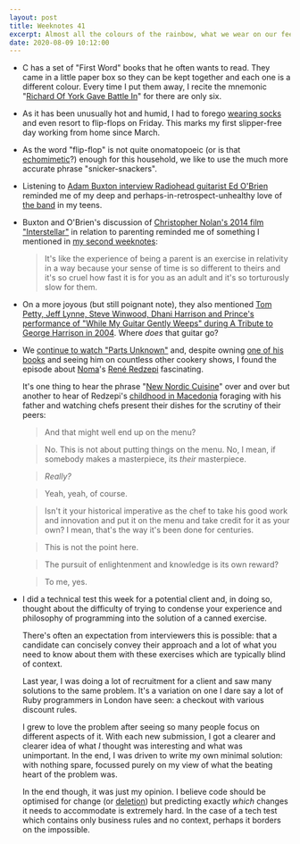 ```yaml
---
layout: post
title: Weeknotes 41
excerpt: Almost all the colours of the rainbow, what we wear on our feet, reminiscing with Radiohead, René Redzepi and technical tests.
date: 2020-08-09 10:12:00
---
```

*   C has a set of "First Word" books that he often wants to read. They came in a little paper box so they can be kept together and each one is a different colour. Every time I put them away, I recite the mnemonic "[Richard Of York Gave Battle In](https://en.wikipedia.org/wiki/ROYGBIV)" for there are only six.

*   As it has been unusually hot and humid, I had to forego [wearing socks](/2020/03/22/weeknotes-21/) and even resort to flip-flops on Friday. This marks my first slipper-free day working from home since March.

*   As the word "flip-flop" is not quite onomatopoeic (or is that [echomimetic](https://en.wikipedia.org/wiki/Echomimetic)?) enough for this household, we like to use the much more accurate phrase "snicker-snackers".

*   Listening to [Adam Buxton interview Radiohead guitarist Ed O'Brien](https://www.adam-buxton.co.uk/podcasts/7-bfk9m-4l8kp-blcga-jwabs-blbb8-b9mjx-r3ftc) reminded me of my deep and perhaps-in-retrospect-unhealthy love of [the band](https://www.radiohead.co.uk) in my teens.

*   Buxton and O'Brien's discussion of [Christopher Nolan's 2014 film "Interstellar"](https://www.imdb.com/title/tt0816692/) in relation to parenting reminded me of something I mentioned in [my second weeknotes](/2019/11/10/weeknotes-2/):

    > It's like the experience of being a parent is an exercise in relativity in a way because your sense of time is so different to theirs and it's so cruel how fast it is for you as an adult and it's so torturously slow for them.

*   On a more joyous (but still poignant note), they also mentioned [Tom Petty, Jeff Lynne, Steve Winwood, Dhani Harrison and Prince's performance of "While My Guitar Gently Weeps" during A Tribute to George Harrison in 2004](https://youtu.be/6SFNW5F8K9Y). Where _does_ that guitar go?

*   We [continue to watch "Parts Unknown"](/2020/08/02/weeknotes-40/) and, despite owning [one of his books](https://www.mendo.nl/product/noma-guide-fermentation/) and seeing him on countless other cookery shows, I found the episode about [Noma](https://noma.dk)'s [René Redzepi](https://en.wikipedia.org/wiki/René_Redzepi) fascinating.

    It's one thing to hear the phrase "[New Nordic Cuisine](https://en.wikipedia.org/wiki/New_Danish_cuisine#New_Nordic_Cuisine)" over and over but another to hear of Redzepi's [childhood in Macedonia](https://en.wikipedia.org/wiki/René_Redzepi#Early_life_and_education) foraging with his father and watching chefs present their dishes for the scrutiny of their peers:

    > And that might well end up on the menu?

    > No. This is not about putting things on the menu. No, I mean, if somebody makes a masterpiece, its _their_ masterpiece.

    > _Really?_

    > Yeah, yeah, of course.

    > Isn't it your historical imperative as the chef to take his good work and innovation and put it on the menu and take credit for it as your own? I mean, that's the way it's been done for centuries.

    > This is not the point here.

    > The pursuit of enlightenment and knowledge is its own reward?

    > To me, yes.

*   I did a technical test this week for a potential client and, in doing so, thought about the difficulty of trying to condense your experience and philosophy of programming into the solution of a canned exercise.

    There's often an expectation from interviewers this is possible: that a candidate can concisely convey their approach and a lot of what you need to know about them with these exercises which are typically blind of context.

    Last year, I was doing a lot of recruitment for a client and saw many solutions to the same problem. It's a variation on one I dare say a lot of Ruby programmers in London have seen: a checkout with various discount rules.

    I grew to love the problem after seeing so many people focus on different aspects of it. With each new submission, I got a clearer and clearer idea of what _I_ thought was interesting and what was unimportant. In the end, I was driven to write my own minimal solution: with nothing spare, focussed purely on my view of what the beating heart of the problem was.

    In the end though, it was just my opinion. I believe code should be optimised for change (or [deletion](https://programmingisterrible.com/post/139222674273/write-code-that-is-easy-to-delete-not-easy-to)) but predicting exactly _which_ changes it needs to accommodate is extremely hard. In the case of a tech test which contains only business rules and no context, perhaps it borders on the impossible.
